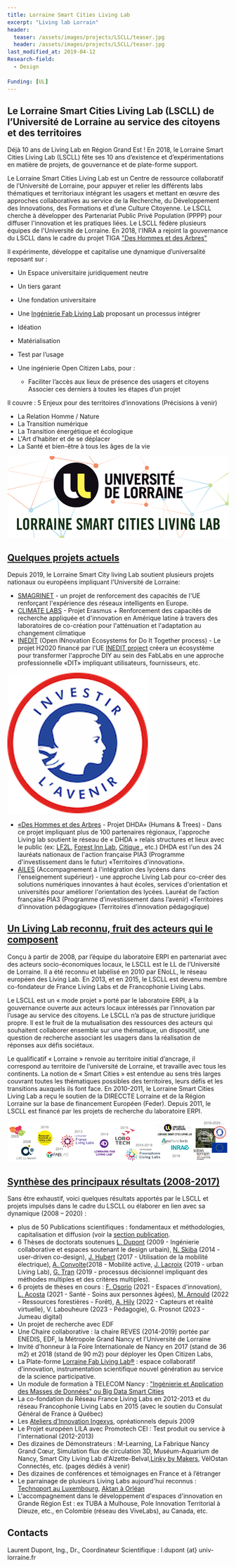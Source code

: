 ```yaml
---
title: Lorraine Smart Cities Living Lab
excerpt: "Living lab Lorrain"
header:
  teaser: /assets/images/projects/LSCLL/teaser.jpg
  header: /assets/images/projects/LSCLL/teaser.jpg
last_modified_at: 2019-04-12
Research-field:
  - Design

Funding: [UL]    
---
```


## Le Lorraine Smart Cities Living Lab (LSCLL) de l’Université de Lorraine au service des citoyens et des territoires

Déjà 10 ans de Living Lab en Région Grand Est !
En 2018, le Lorraine Smart Cities Living Lab (LSCLL) fête ses 10 ans d’existence et d’expérimentations en matière de projets, de gouvernance et de plate-forme support.


Le Lorraine Smart Cities Living Lab est un Centre de ressource collaboratif de l’Université de Lorraine, pour appuyer et relier les différents labs thématiques et territoriaux intégrant les usagers et mettant en œuvre des approches collaboratives au service de la Recherche, du Développement des Innovations, des Formations et d’une Culture Citoyenne. Le LSCLL cherche à développer des Partenariat Public Privé Population (PPPP) pour diffuser l'innovation et les pratiques liées.
Le LSCLL fédère plusieurs équipes de l'Université de Lorraine. En 2018, l'INRA a rejoint la gouvernance du LSCLL dans le cadre du projet TIGA ["Des Hommes et des Arbres"](http://www.dhda2018.fr/)

Il expérimente, développe et capitalise une dynamique d’universalité reposant sur :
+ Un Espace universitaire juridiquement neutre
+ Un tiers garant
+ Une fondation universitaire
+ Une [Ingénierie Fab Living Lab](www.lf2l.fr) proposant un processus intégrer
+ Idéation
+ Matérialisation
+ Test par l’usage
+ Une ingénierie Open Citizen Labs, pour :

  + Faciliter l’accès aux lieux de présence des usagers et citoyens
Associer ces derniers à toutes les étapes d’un projet


Il couvre : 5 Enjeux pour des territoires d’innovations (Précisions à venir)
- La Relation Homme / Nature
- La Transition numérique
- La Transition énergétique et écologique
- L'Art d’habiter et de se déplacer
- La Santé et bien-être à tous les âges de la vie

![smartUL](/assets/images/projects/LSCLL/smartUL.png)  

## [Quelques projets actuels](http://lf2l.fr/fr/projects/lorraine-smart-city-living-lab/)

Depuis 2019, le Lorraine Smart City living Lab soutient plusieurs projets nationaux ou européens impliquant l'Université de Lorraine:
 
+ [SMAGRINET](https://www.smagrinet.eu/) - un projet de renforcement des capacités de l'UE renforçant l'expérience des réseaux intelligents en Europe.
+ [CLIMATE LABS](https://erpi.univ-lorraine.fr/projects/Climatelabs/) - Projet Erasmus + Renforcement des capacités de recherche appliquée et d'innovation en Amérique latine à travers des laboratoires de co-création pour l'atténuation et l'adaptation au changement climatique
+ [INEDIT](https://erpi.univ-lorraine.fr/projects/INEDIT/) (Open INnovation Ecosystems for Do It Together process) - Le projet H2020 financé par l'UE [INEDIT project](https://www.inedit-project.eu/project/) créera un écosystème pour transformer l'approche DIY au sein des FabLabs en une approche professionnelle «DIT» impliquant utilisateurs, fournisseurs, etc.

![smartUL](/assets/images/projects/LSCLL/marianne.png)  

+ [«Des Hommes et des Arbres](https://www.deshommesetdesarbres.org/) - Projet DHDA» (Humans & Trees) - Dans ce projet impliquant plus de 100 partenaires régionaux, l'approche Living lab soutient le réseau de « DHDA » relais structures et lieux avec le public (ex: [LF2L](http://lf2l.fr/), [Forest Inn Lab](https://factuel.univ-lorraine.fr/node/13837), [Citique ](https://www.citique.fr/), etc.) DHDA est l'un des 24 lauréats nationaux de l'action française PIA3 (Programme d'investissement dans le futur) «Territoires d'innovation».
+ [AILES](https://erpi.univ-lorraine.fr/projects/Ailes/) (Accompagnement à l'intégration des lycéens dans l'enseignement supérieur) - une approche Living Lab pour co-créer des solutions numériques innovantes à haut écoles, services d'orientation et universités pour améliorer l'orientation des lycées. Lauréat de l’action française PIA3 (Programme d’investissement dans l’avenir) «Territoires d’innovation pédagogique» (Territoires d’innovation pédagogique)



## [Un Living Lab reconnu, fruit des acteurs qui le composent](http://lf2l.fr/projects/lorraine-smart-city-living-lab/#a-recognized-living-lab-the-result-of-the-actors-who-make-it-up)

Conçu à partir de 2008, par l’équipe du laboratoire ERPI en partenariat avec des acteurs socio-économiques locaux, le LSCLL est le LL de l’Université de Lorraine. Il a été reconnu et labélisé en 2010 par ENoLL, le réseau européen des Living Lab. En 2013, et en 2015, le LSCLL est devenu membre co-fondateur de France Living Labs et de Francophonie Living Labs.

Le LSCLL est un « mode projet » porté par le laboratoire ERPI, à la gouvernance ouverte aux acteurs locaux intéressés par l’innovation par l’usage au service des citoyens. Le LSCLL n’a pas de structure juridique propre. Il est le fruit de la mutualisation des ressources des acteurs qui souhaitent collaborer ensemble sur une thématique, un dispositif, une question de recherche associant les usagers dans la réalisation de réponses aux défis sociétaux.

Le qualificatif « Lorraine » renvoie au territoire initial d’ancrage, il correspond au territoire de l’université de Lorraine, et travaille avec tous les continents.
La notion de « Smart Cities » est entendue au sens très larges couvrant toutes les thématiques possibles des territoires, leurs défis et les transitions auxquels ils font face.
En 2010-2011, le Lorraine Smart Cities Living Lab a reçu le soutien de la DIRECCTE Lorraine et de la Région Lorraine sur la base de financement Européen (Feder). Depuis 2011, le LSCLL est financé par les projets de recherche du laboratoire ERPI.  

![Logos](/assets/images/projects/LSCLL/bandeaulogo.png)  

## [Synthèse des principaux résultats (2008-2017)](http://lf2l.fr/projects/lorraine-smart-city-living-lab/#summary-of-the-main-results-2008-2020)

Sans être exhaustif, voici quelques résultats apportés par le LSCLL et projets impulsés dans le cadre du LSCLL ou élaborer en lien avec sa dynamique (2008 – 2020) :
-  plus de 50 Publications scientifiques : fondamentaux et méthodologies, capitalisation et diffusion (voir la [section publication]( http://www.lf2l.fr/Sections/Concept/Publications-ERPI-LF2L/).
-  6 Thèses de doctorats soutenues [L. Dupont](http://www.theses.fr/2009INPL069N) (2009 - Ingénierie collaborative et espaces soutenant le design urbain), [N. Skiba](http://www.theses.fr/2014LORR0027) (2014 - user-driven co-design), [J. Hubert](http://www.theses.fr/2017LORR0083) (2017 - Utilisation de la mobilité électrique), [A. Convolte](http://www.theses.fr/2018LORR0243)(2018 - Mobilité active, [J. Lacroix](http://www.theses.fr/2019LORR0185) (2019 - urban Living Lab), [G. Tran](http://www.theses.fr/2019LORR0168) (2019 - processus décisionnel impliquant des méthodes multiples et des critères multiples).
- 6 projets de thèses en cours : [F. Osorio](https://erpi.univ-lorraine.fr/people/Ferney-Osorio/) (2021 - Espaces d'innovation), [L. Acosta](https://erpi.univ-lorraine.fr/people/Linda-Acosta/) (2021 - Santé - Soins aux personnes âgées), [M. Arnould](https://erpi.univ-lorraine.fr/people/Maxence-Arnould/) (2022 - Ressources forestières - Forêt), [A. Hily](https://erpi.univ-lorraine.fr/people/Anaelle-Hily/) (2022 - Capteurs et réalité virtuelle), V. Labouheure (2023 - Pédagogie), G. Prosnot (2023 - Jumeau digital)
-  Un projet de recherche avec EDF
-  Une Chaire collaborative : la chaire REVES (2014-2019) portée par ENEDIS, EDF, la Métropole Grand Nancy et l'Université de Lorraine
-  Invité d'honneur à la Foire Internationale de Nancy en 2017 (stand de 36 m2) et 2018 (stand de 90 m2) pour déployer les Open Citizen Labs,
-  La Plate-forme [Lorraine Fab Living Lab®](www.lf2l.fr) : espace collaboratif d’innovation, instrumentation scientifique nouvel génération au service de la science participative.
- Un module de formation à TELECOM Nancy : ["Ingénierie et Application des Masses de Données" ou Big Data Smart Cities](http://iamd-mom.telecomnancy.univ-lorraine.fr/)
- La co-fondation du Réseau France Living Labs en 2012-2013 et du réseau Francophonie Living Labs en 2015 (avec le soutien du Consulat Général de France à Québec)
-  Les [Ateliers d’Innovation Ingexys](http://masterprojter.wixsite.com/lesaiu), opréationnels depuis 2009
-  Le Projet européen LILA avec Promotech CEI : Test produit ou service à l'international (2012-2013)
-  Des dizaines de Démonstrateurs : M-Learning, La Fabrique Nancy Grand Cœur, Simulation flux de circulation 3D, Muséum-Aquarium de Nancy, Smart City Living Lab d'Alzette-Belval,[Linky by Makers](http://linkybymakers.fr), VélOstan Connectés, etc. (pages dédiés à venir)
- Des dizaines de conférences et témoignages en France et à l’étranger
- Le parrainage de plusieurs Living Labs aujourd'hui reconnus : [Technoport au Luxembourg](https://enoll.org/network/living-labs/?livinglab=technoport-living-lab-luxembourg), [Aktan à Orléan](https://aktan.fr/living-lab/)
- L'accompagnement dans le développement d'espaces d'innovation en Grande Région Est : ex TUBA à Mulhouse, Pole Innovation Territorial à Dieuze, etc., en Colombie (réseau des ViveLabs), au Canada, etc.


## Contacts
Laurent Dupont, Ing., Dr., Coordinateur Scientifique : l.dupont {at} univ-lorraine.fr
